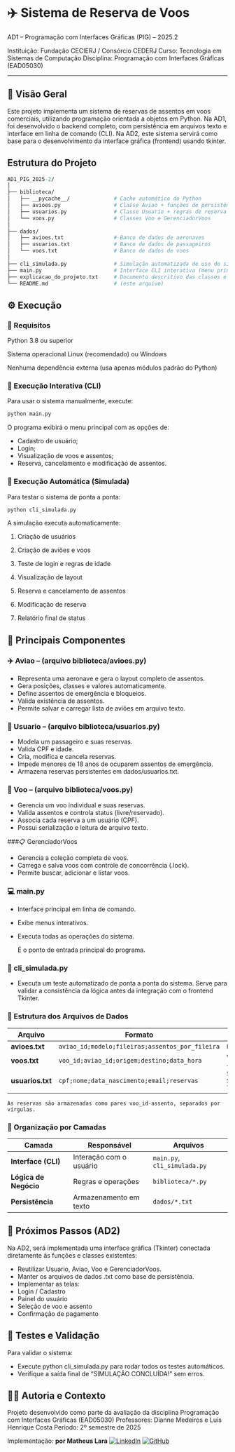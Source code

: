 # ✈️ Sistema de Reserva de Voos
AD1 – Programação com Interfaces Gráficas (PIG) – 2025.2

Instituição: Fundação CECIERJ / Consórcio CEDERJ
Curso: Tecnologia em Sistemas de Computação
Disciplina: Programação com Interfaces Gráficas (EAD05030)
_____________
## 📘 Visão Geral

Este projeto implementa um sistema de reservas de assentos em voos comerciais, utilizando programação orientada a objetos em Python.
Na AD1, foi desenvolvido o backend completo, com persistência em arquivos texto e interface em linha de comando (CLI).
Na AD2, este sistema servirá como base para o desenvolvimento da interface gráfica (frontend) usando tkinter.

## Estrutura do Projeto

```graphql
AD1_PIG_2025-2/
│
├── biblioteca/
│   ├── __pycache__/              # Cache automático do Python
│   ├── avioes.py                 # Classe Aviao + funções de persistência
│   ├── usuarios.py               # Classe Usuario + regras de reserva e idade
│   └── voos.py                   # Classes Voo e GerenciadorVoos
│
├── dados/
│   ├── avioes.txt                # Banco de dados de aeronaves
│   ├── usuarios.txt              # Banco de dados de passageiros
│   └── voos.txt                  # Banco de dados de voos
│
├── cli_simulada.py               # Simulação automatizada de uso do sistema
├── main.py                       # Interface CLI interativa (menu principal)
├── explicacao_do_projeto.txt     # Documento descritivo das classes e lógica
└── README.md                     # (este arquivo)
```
## ⚙️ Execução
### 🔹 Requisitos

Python 3.8 ou superior

Sistema operacional Linux (recomendado) ou Windows

Nenhuma dependência externa (usa apenas módulos padrão do Python)

### 🔹 Execução Interativa (CLI)

Para usar o sistema manualmente, execute:

```bash
python main.py
```
O programa exibirá o menu principal com as opções de:

- Cadastro de usuário;
- Login;
- Visualização de voos e assentos;
- Reserva, cancelamento e modificação de assentos.

### 🔹 Execução Automática (Simulada)

Para testar o sistema de ponta a ponta:

```bash
python cli_simulada.py
```
A simulação executa automaticamente:

1. Criação de usuários

2. Criação de aviões e voos

3. Teste de login e regras de idade

4. Visualização de layout

5. Reserva e cancelamento de assentos

6. Modificação de reserva

7. Relatório final de status

## 🧠 Principais Componentes
### ✈️ Aviao – (arquivo biblioteca/avioes.py)

- Representa uma aeronave e gera o layout completo de assentos.
- Gera posições, classes e valores automaticamente.
- Define assentos de emergência e bloqueios.
- Valida existência de assentos.
- Permite salvar e carregar lista de aviões em arquivo texto.

### 👤 Usuario – (arquivo biblioteca/usuarios.py)

- Modela um passageiro e suas reservas.
- Valida CPF e idade.
- Cria, modifica e cancela reservas.
- Impede menores de 18 anos de ocuparem assentos de emergência.
- Armazena reservas persistentes em dados/usuarios.txt.

### 🛫 Voo – (arquivo biblioteca/voos.py)

- Gerencia um voo individual e suas reservas.
- Valida assentos e controla status (livre/reservado).
- Associa cada reserva a um usuário (CPF).
- Possui serialização e leitura de arquivo texto.

###📋 GerenciadorVoos

- Gerencia a coleção completa de voos.
- Carrega e salva voos com controle de concorrência (.lock).
- Permite buscar, adicionar e listar voos.

### 💻 main.py

- Interface principal em linha de comando.
- Exibe menus interativos.
- Executa todas as operações do sistema.

    É o ponto de entrada principal do programa.

### 🔁 cli_simulada.py

- Executa um teste automatizado de ponta a ponta do sistema.
    Serve para validar a consistência da lógica antes da integração com o frontend Tkinter.

### 💾 Estrutura dos Arquivos de Dados
| Arquivo          | Formato                                         | Exemplo                                                       |
| ---------------- | ----------------------------------------------- | ------------------------------------------------------------- |
| **avioes.txt**   | `aviao_id;modelo;fileiras;assentos_por_fileira` | `BOEING-001;B737;30;6`                                        |
| **voos.txt**     | `voo_id;aviao_id;origem;destino;data_hora`      | `V001;BOEING-001;São Paulo;Rio de Janeiro;2024-03-15 08:00`   |
| **usuarios.txt** | `cpf;nome;data_nascimento;email;reservas`       | `529.982.247-25;João Silva;15/05/1990;joao@email.com;V001-7C` |

    As reservas são armazenadas como pares voo_id-assento, separados por vírgulas.

### 🧱 Organização por Camadas

| Camada                | Responsável             | Arquivos                     |
| --------------------- | ----------------------- | ---------------------------- |
| **Interface (CLI)**   | Interação com o usuário | `main.py`, `cli_simulada.py` |
| **Lógica de Negócio** | Regras e operações      | `biblioteca/*.py`            |
| **Persistência**      | Armazenamento em texto  | `dados/*.txt`                |


## 🚀 Próximos Passos (AD2)

Na AD2, será implementada uma interface gráfica (Tkinter) conectada diretamente às funções e classes existentes:

- Reutilizar Usuario, Aviao, Voo e GerenciadorVoos.
- Manter os arquivos de dados .txt como base de persistência.
- Implementar as telas:
- Login / Cadastro
- Painel do usuário
- Seleção de voo e assento
- Confirmação de pagamento

## 🧪 Testes e Validação

Para validar o sistema:
- Execute python cli_simulada.py para rodar todos os testes automáticos.
- Verifique a saída final de “SIMULAÇÃO CONCLUÍDA!” sem erros.

## 🧑‍💻 Autoria e Contexto

Projeto desenvolvido como parte da avaliação da disciplina Programação com Interfaces Gráficas (EAD05030)
    Professores: Dianne Medeiros e Luís Henrique Costa
    Período: 2º semestre de 2025

Implementação: <b>por Matheus Lara</b>
 [![LinkedIn](https://img.shields.io/badge/LinkedIn-0077B5?style=for-the-badge&logo=linkedin&logoColor=white)](https://www.linkedin.com/in/laramatheus/) [![GitHub](https://img.shields.io/badge/GitHub-100000?style=for-the-badge&logo=github&logoColor=white)](https://github.com/mathfis)
